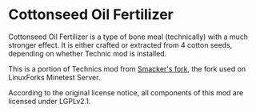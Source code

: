 # Cottonseed Oil Fertilizer

Cottonseed Oil Fertilizer is a type of bone meal (technically) with a much stronger effect. It is either crafted or extracted from 4 cotton seeds, depending on whether Technic mod is installed.

This is a portion of Technics mod from [Smacker's fork](https://github.com/h-v-smacker/technic), the fork used on LinuxForks Minetest Server.

According to the original license notice, all components of this mod are licensed under LGPLv2.1.
